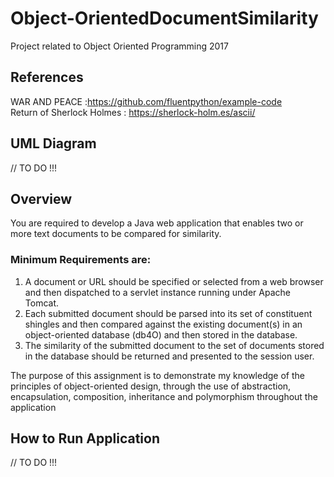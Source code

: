 # Object-OrientedDocumentSimilarity
Project related to Object Oriented Programming 2017

## References
WAR AND PEACE :https://github.com/fluentpython/example-code
<br />
Return of Sherlock Holmes : https://sherlock-holm.es/ascii/

## UML Diagram
// TO DO !!!

## Overview
You are required to develop a Java web application that enables two or more text documents to
be compared for similarity.

### Minimum Requirements are:

1. A document or URL should be specified or selected from a web browser and then
dispatched to a servlet instance running under Apache Tomcat.
2. Each submitted document should be parsed into its set of constituent shingles and
then compared against the existing document(s) in an object-oriented database (db4O)
and then stored in the database.
3. The similarity of the submitted document to the set of documents stored in the
database should be returned and presented to the session user.

The purpose of this assignment is to demonstrate my knowledge of the principles of object-oriented design, through the use of abstraction, encapsulation, composition,
inheritance and polymorphism throughout the application 

## How to Run Application
// TO DO !!!

